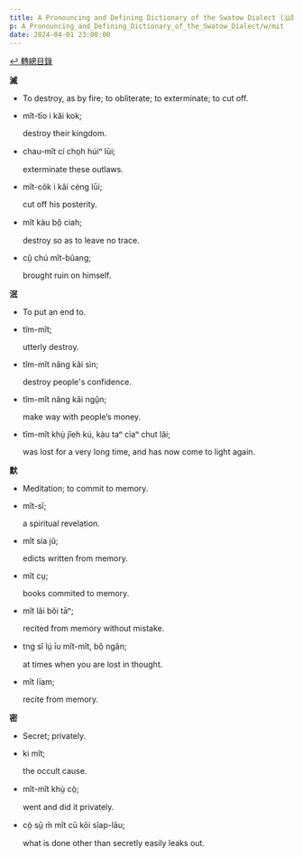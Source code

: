 ```yaml
---
title: A Pronouncing and Defining Dictionary of the Swatow Dialect (汕頭方言音義字典) / mit
p: A_Pronouncing_and_Defining_Dictionary_of_the_Swatow_Dialect/w/mit
date: 2024-04-01 23:00:00
---
```


[↩️ 轉總目錄](/A_Pronouncing_and_Defining_Dictionary_of_the_Swatow_Dialect)


**滅**
- To destroy, as by fire; to obliterate; to exterminate; to cut off.

- mît-tīo i kâi kok;

  destroy their kingdom.

- chau-mît cí cho̤h húiⁿ lūi;

  exterminate these outlaws.

- mît-côk i kâi céng lūi;

  cut off his posterity.

- mît kàu bô̤ ciah;

  destroy so as to leave no trace.

- cṳ̆ chú mît-bûang;

  brought ruin on himself.

**泯**
- To put an end to.

- tîm-mît;

  utterly destroy.

- tîm-mît nâng kâi sìn;

  destroy people's confidence.

- tîm-mît nâng kâi ngṳ̂n;

  make way with people’s money.

- tîm-mît khṳ̀ jîeh kú, kàu taⁿ cìaⁿ chut lâi;

  was lost for a very long time, and has now come to light again.

**默**
- Meditation; to commit to memory.

- mît-sī;

  a spiritual revelation.

- mît sía jŭ;

  edicts written from memory.

- mît cṳ;

  books commited to memory.

- mît lâi bŏi tāⁿ;

  recited from memory without mistake.

- tng sî lṳ́ īu mît-mît, bô̤ ngân;

  at times when you are lost in thought.

- mît līam;

  recite from memory.

**密**
- Secret; privately.

- ki mît;

  the occult cause.

- mît-mît khṳ̀ cò̤;

  went and did it privately.

- cò̤ sṳ̄ m̄ mît cū kōi sîap-lāu;

  what is done other than secretly easily leaks out.